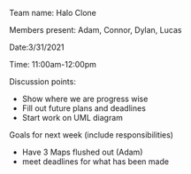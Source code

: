 
Team name: Halo Clone

Members present: Adam, Connor, Dylan, Lucas

Date:3/31/2021

Time: 11:00am-12:00pm

Discussion points: 

* Show where we are progress wise
* Fill out future plans and deadlines
* Start work on UML diagram


Goals for next week (include responsibilities)

* Have 3 Maps flushed out (Adam)
* meet deadlines for what has been made

